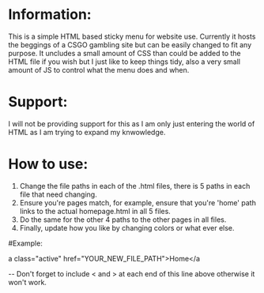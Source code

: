# Information:

This is a simple HTML based sticky menu for website use. Currently it hosts the beggings of a CSGO gambling site but can be easily changed to fit any purpose. It uncludes a small amount of CSS than could be added to the HTML file if you wish but I just like to keep things tidy, also a very small amount of JS to control what the menu does and when.

# Support:

I will not be providing support for this as I am only just entering the world of HTML as I am trying to expand my knwowledge.

# How to use:
1. Change the file paths in each of the .html files, there is 5 paths in each file that need changing.
2. Ensure you're pages match, for example, ensure that you're 'home' path links to the actual homepage.html in all 5 files.
3. Do the same for the other 4 paths to the other pages in all files.
4. Finally, update how you like by changing colors or what ever else.

#Example:

a class="active" href="YOUR_NEW_FILE_PATH">Home</a

-- Don't forget to include < and > at each end of this line above otherwise it won't work.

